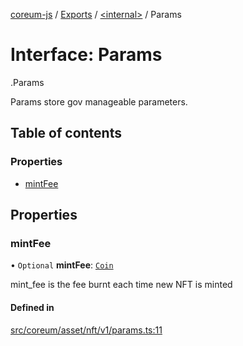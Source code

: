 [coreum-js](../README.md) / [Exports](../modules.md) / [<internal\>](../modules/internal_.md) / Params

# Interface: Params

[<internal>](../modules/internal_.md).Params

Params store gov manageable parameters.

## Table of contents

### Properties

- [mintFee](internal_.Params-2.md#mintfee)

## Properties

### mintFee

• `Optional` **mintFee**: [`Coin`](../modules/internal_.md#coin)

mint_fee is the fee burnt each time new NFT is minted

#### Defined in

[src/coreum/asset/nft/v1/params.ts:11](https://github.com/CooperFoundation/coreum-js/blob/54a22f0/src/coreum/asset/nft/v1/params.ts#L11)
